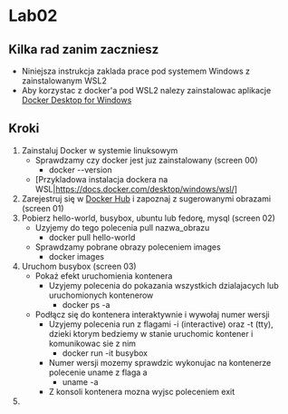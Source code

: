 # Lab02

## Kilka rad zanim zaczniesz
- Niniejsza instrukcja zaklada prace pod systemem Windows z zainstalowanym WSL2
- Aby korzystac z docker'a pod WSL2 nalezy zainstalowac aplikacje [Docker Desktop for Windows ](https://hub.docker.com/editions/community/docker-ce-desktop-windows)

## Kroki

1. Zainstaluj Docker w systemie linuksowym
    - Sprawdzamy czy docker jest juz zainstalowany (screen 00)
        - docker --version
    - [Przykladowa instalacja dockera na WSL|https://docs.docker.com/desktop/windows/wsl/]
2. Zarejestruj się w [Docker Hub](https://hub.docker.com/) i zapoznaj z sugerowanymi obrazami (screen 01)
3. Pobierz hello-world, busybox, ubuntu lub fedorę, mysql (screen 02)
    - Uzyjemy do tego polecenia pull nazwa_obrazu
        - docker pull hello-world
    - Sprawdzamy pobrane obrazy poleceniem images
        - docker images
3. Uruchom busybox (screen 03)
    - Pokaż efekt uruchomienia kontenera
        - Uzyjemy polecenia do pokazania wszystkich dzialajacych lub uruchomionych kontenerow
            - docker ps -a
    - Podłącz się do kontenera interaktywnie i wywołaj numer wersji
        - Uzyjemy polecenia run z flagami -i (interactive) oraz -t (tty), dzieki ktorym bedziemy w stanie uruchomic kontener i komunikowac sie z nim
            - docker run -it busybox 
        - Numer wersji mozemy sprawdzic wykonujac na kontenerze polecenie uname z flaga a
            - uname -a
        - Z konsoli kontenera mozna wyjsc poleceniem exit
4. 